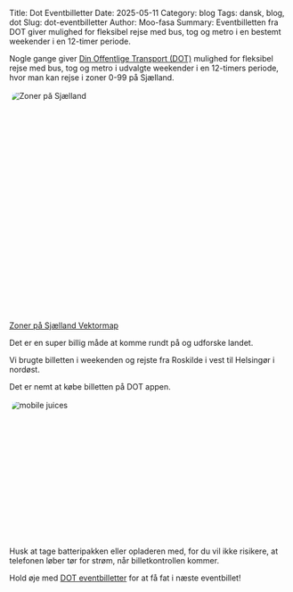 Title: Dot Eventbilletter
Date: 2025-05-11
Category: blog
Tags: dansk, blog, dot
Slug: dot-eventbilletter
Author: Moo-fasa
Summary: Eventbilletten fra DOT giver mulighed for fleksibel rejse med bus, tog og metro i en bestemt weekender i en 12-timer periode.

Nogle gange giver <a href="https://dinoffentligetransport.dk/" target="_blank">Din Offentlige Transport (DOT)</a> mulighed for fleksibel rejse med bus, tog og metro i udvalgte weekender i en 12-timers periode, hvor man kan rejse i zoner 0-99 på Sjælland.

<img src="https://dinoffentligetransport.dk/media/lxfj4bpk/dot-zonekort-2021_web.jpg" style="display: block; clip-path: inset(5px); width:400px; object-fit:cover; object-position:center;" alt="Zoner på Sjælland" />

<a href="https://ringzoner.dinoffentligetransport.dk/" target="_blank">Zoner på Sjælland Vektormap</a>

Det er en super billig måde at komme rundt på og udforske landet. 

Vi brugte billetten i weekenden og rejste fra Roskilde i vest til Helsingør i nordøst. 

Det er nemt at købe billetten på DOT appen. 

<img src="https://i.imgur.com/TwhMllz.jpeg" alt="mobile juices" style="display: block; clip-path: inset(5px); width:250;  object-fit:cover; object-position:center;" />

Husk at tage batteripakken eller opladeren med, for du vil ikke risikere, at telefonen løber tør for strøm, når billetkontrollen kommer.

Hold øje med <a href="https://dinoffentligetransport.dk/find-billetter/dagsbilletter/eventbillet" target="_blank">DOT eventbilletter</a> for at få fat i næste eventbillet!

